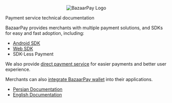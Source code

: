 <p style="text-align:center;">
  <img src="./assets/bazaar-pay-logo-en.png" alt="BazaarPay Logo"/>
</p>

Payment service technical documentation

BazaarPay provides merchants with multiple payment solutions, and SDKs for easy and fast adoption, including:

- [Android SDK](https://github.com/cafebazaar/BazaarPay)
- [Web SDK](https://www.npmjs.com/package/@cafebazaar/payment-sdk)
- SDK-Less Payment

We also provide [direct payment service](./fa/direct-pay.md) for easier payments and better user experience.

Merchants can also [integrate BazaarPay wallet](./fa/wallet.md) into their applications.

- [Persian Documentation](./fa/README.md)
- [English Documentation](./en/README.md)
